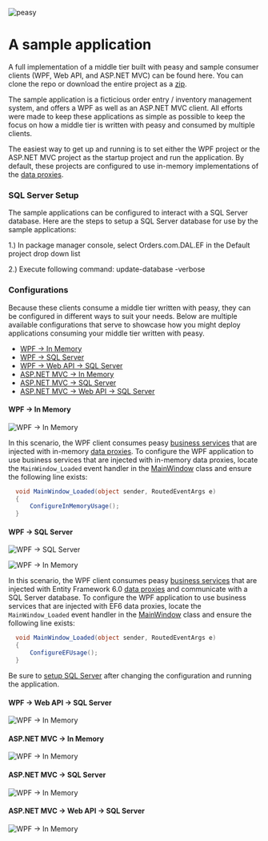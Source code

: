 ![peasy](https://www.dropbox.com/s/2yajr2x9yevvzbm/peasy3.png?dl=0&raw=1)

# A sample application

A full implementation of a middle tier built with peasy and sample consumer clients (WPF, Web API, and ASP.NET MVC) can be found here.  You can clone the repo or download the entire project as a [zip](https://github.com/peasy/samples/archive/master.zip).

The sample application is a ficticious order entry / inventory management system, and offers a WPF as well as an ASP.NET MVC client.  All efforts were made to keep these applications as simple as possible to keep the focus on how a middle tier is written with peasy and consumed by multiple clients.

The easiest way to get up and running is to set either the WPF project or the ASP.NET MVC project as the startup project and run the application.  By default, these projects are configured to use in-memory implementations of the [data proxies](https://github.com/peasy/Peasy.NET/wiki/Data-Proxy).  

### SQL Server Setup

The sample applications can be configured to interact with a SQL Server database.  Here are the steps to setup a SQL Server database for use by the sample applications:

1.) In package manager console, select Orders.com.DAL.EF in the Default project drop down list

2.) Execute following command: update-database -verbose

### Configurations

Because these clients consume a middle tier written with peasy, they can be configured in different ways to suit your needs.  Below are multiple available configurations that serve to showcase how you might deploy applications consuming your middle tier written with peasy.

* [WPF -> In Memory](https://github.com/peasy/Samples#wpf---in-memory)
* [WPF -> SQL Server](https://github.com/peasy/Samples#wpf---sql-server)
* [WPF -> Web API -> SQL Server](https://github.com/peasy/Samples#wpf---web-api---sql-server)
* [ASP.NET MVC -> In Memory](https://github.com/peasy/Samples#aspnet-mvc---in-memory)
* [ASP.NET MVC -> SQL Server](https://github.com/peasy/Samples#aspnet-mvc---sql-server)
* [ASP.NET MVC -> Web API -> SQL Server](https://github.com/peasy/Samples#aspnet-mvc---web-api---sql-server)

#### WPF -> In Memory

![WPF -> In Memory](https://www.dropbox.com/s/yex9qv528um3re6/WPF.png?dl=0&raw=1)

In this scenario, the WPF client consumes peasy [business services](https://github.com/peasy/Peasy.NET/wiki/ServiceBase) that are injected with in-memory [data proxies](https://github.com/peasy/Peasy.NET/wiki/Data-Proxy).  To configure the WPF application to use business services that are injected with in-memory data proxies, locate the ```MainWindow_Loaded``` event handler in the [MainWindow](https://github.com/peasy/Samples/blob/master/Orders.com.WPF/MainWindow.xaml.cs) class and ensure the following line exists:

```c#
  void MainWindow_Loaded(object sender, RoutedEventArgs e)
  {
      ConfigureInMemoryUsage();
  }
```

#### WPF -> SQL Server
![WPF -> SQL Server](https://www.dropbox.com/s/s5xvkdgkasynzd6/WPF-SQL.png?dl=0&raw=1)

![WPF -> In Memory](https://www.dropbox.com/s/yex9qv528um3re6/WPF.png?dl=0&raw=1)

In this scenario, the WPF client consumes peasy [business services](https://github.com/peasy/Peasy.NET/wiki/ServiceBase) that are injected with Entity Framework 6.0 [data proxies](https://github.com/peasy/Peasy.NET/wiki/Data-Proxy) and communicate with a SQL Server database.  To configure the WPF application to use business services that are injected with EF6 data proxies, locate the ```MainWindow_Loaded``` event handler in the [MainWindow](https://github.com/peasy/Samples/blob/master/Orders.com.WPF/MainWindow.xaml.cs) class and ensure the following line exists:

```c#
  void MainWindow_Loaded(object sender, RoutedEventArgs e)
  {
      ConfigureEFUsage();
  }
```

Be sure to [setup SQL Server](https://github.com/peasy/Samples#sql-server-setup) after changing the configuration and running the application. 

#### WPF -> Web API -> SQL Server
![WPF -> In Memory](https://www.dropbox.com/s/3jnzgut90xfoy23/WPF-API-SQL.png?dl=0&raw=1)

#### ASP.NET MVC -> In Memory
![WPF -> In Memory](https://www.dropbox.com/s/woda85tpyk7l3ht/MVC.png?dl=0&raw=1)

#### ASP.NET MVC -> SQL Server
![WPF -> In Memory](https://www.dropbox.com/s/9gsj1omqezv2f0b/MVC-SQL.png?dl=0&raw=1)

#### ASP.NET MVC -> Web API -> SQL Server
![WPF -> In Memory](https://www.dropbox.com/s/12s0xb94aj8fuyu/MVC-API-SQL.png?dl=0&raw=1)

